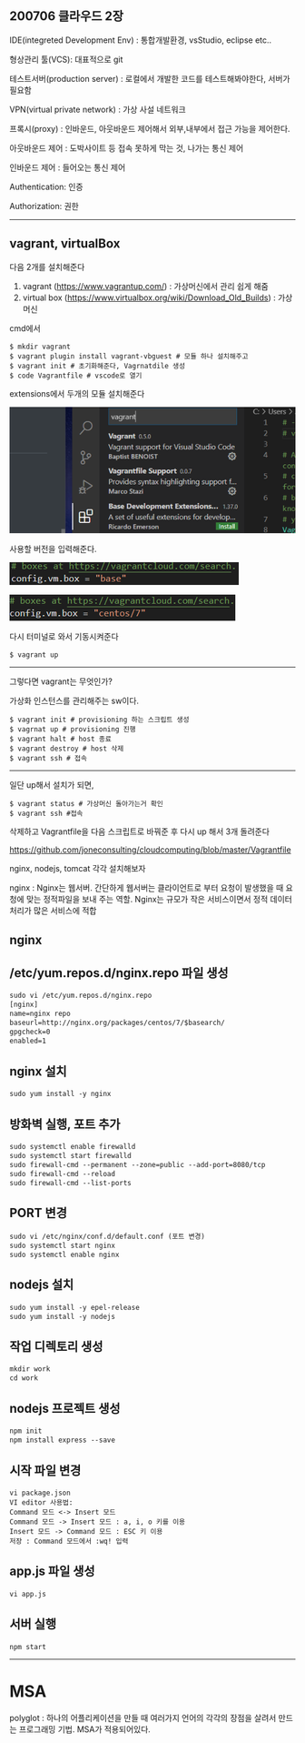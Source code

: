 ## 200706 클라우드 2장



IDE(integreted Development Env) : 통합개발환경, vsStudio, eclipse etc..

형상관리 툴(VCS): 대표적으로 git



테스트서버(production server) : 로컬에서 개발한 코드를 테스트해봐야한다, 서버가 필요함

VPN(virtual private network) : 가상 사설 네트워크

프록시(proxy) : 인바운드, 아웃바운드 제어해서 외부,내부에서 접근 가능을 제어한다.

아웃바운드 제어 : 도박사이트 등 접속 못하게 막는 것, 나가는 통신 제어

인바운드 제어 : 들어오는 통신 제어



Authentication: 인증 

Authorization: 권한

---

## vagrant, virtualBox

다음 2개를 설치해준다

1. vagrant (https://www.vagrantup.com/) : 가상머신에서 관리 쉽게 해줌
2. virtual box (https://www.virtualbox.org/wiki/Download_Old_Builds) : 가상머신

cmd에서

```shell
$ mkdir vagrant
$ vagrant plugin install vagrant-vbguest # 모듈 하나 설치해주고
$ vagrant init # 초기화해준다, Vagrnatdile 생성
$ code Vagrantfile # vscode로 열기
```



extensions에서 두개의 모듈 설치해준다

![image-20200706132510586](200703_cloud_day2.assets/image-20200706132510586.png)



사용할 버전을 입력해준다. 

![image-20200706132739348](images/image-20200706132739348.png)

![image-20200706132808140](images/image-20200706132808140.png)



다시 터미널로 와서 기동시켜준다

```shell
$ vagrant up
```

---

그렇다면 vagrant는 무엇인가?

가상화 인스턴스를 관리해주는 sw이다.

```shell
$ vagrant init # provisioning 하는 스크립트 생성
$ vagrnat up # provisioning 진행
$ vagrant halt # host 종료
$ vagrant destroy # host 삭제
$ vagrant ssh # 접속
```

---

일단 up해서 설치가 되면,

```shell
$ vagrant status # 가상머신 돌아가는거 확인
$ vagrant ssh #접속
```



삭제하고 Vagrantfile을 다음 스크립트로 바꿔준 후 다시 up 해서 3개 돌려준다

https://github.com/joneconsulting/cloudcomputing/blob/master/Vagrantfile



nginx, nodejs, tomcat 각각 설치해보자

nginx : Nginx는 웹서버. 간단하게 웹서버는 클라이언트로 부터 요청이 발생했을 때 요청에 맞는 정적파일을 보내 주는 역할. Nginx는 규모가 작은 서비스이면서 정적 데이터 처리가 많은 서비스에 적합

## nginx

## /etc/yum.repos.d/nginx.repo 파일 생성

```
sudo vi /etc/yum.repos.d/nginx.repo
[nginx] 
name=nginx repo
baseurl=http://nginx.org/packages/centos/7/$basearch/
gpgcheck=0
enabled=1
```

## nginx 설치

```
sudo yum install -y nginx
```

## 방화벽 실행, 포트 추가

```
sudo systemctl enable firewalld
sudo systemctl start firewalld
sudo firewall-cmd --permanent --zone=public --add-port=8080/tcp
sudo firewall-cmd --reload
sudo firewall-cmd --list-ports
```

## PORT 변경

```
sudo vi /etc/nginx/conf.d/default.conf (포트 변경)
sudo systemctl start nginx
sudo systemctl enable nginx
```



## nodejs 설치

```
sudo yum install -y epel-release
sudo yum install -y nodejs
```

## 작업 디렉토리 생성

```
mkdir work
cd work
```

## nodejs 프로젝트 생성

```
npm init
npm install express --save
```

## 시작 파일 변경

```
vi package.json
VI editor 사용법:
Command 모드 <-> Insert 모드
Command 모드 -> Insert 모드 : a, i, o 키를 이용
Insert 모드 -> Command 모드 : ESC 키 이용
저장 : Command 모드에서 :wq! 입력 
```

## app.js 파일 생성

```
vi app.js
```

## 서버 실행

```
npm start 
```

---

# MSA

polyglot : 하나의 어플리케이션을 만들 때 여러가지 언어의 각각의 장점을 살려서 만드는 프로그래밍 기법. MSA가 적용되어있다.